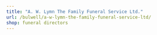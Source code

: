 ```yaml
---
title: "A. W. Lymn The Family Funeral Service Ltd."
url: /bulwell/a-w-lymn-the-family-funeral-service-ltd/
shop: funeral directors
---
```

